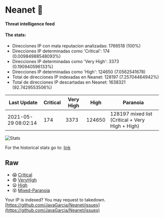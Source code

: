 # Neanet :hocho:
#### Threat intelligence feed
#### The stats:

- Direcciones IP con mala reputacion analizadas: 1766518 (100%)
- Direcciones IP determinadas como 'Critical':  174 (0.00984988548093%)
- Direcciones IP determinadas como 'Very High':  3373 (0.190940596133%)
- Direcciones IP determinadas como 'High':  124650 (7.0562541678)
- Total de direcciones IP indexadas en Neanet:  128197 (7.25704464942%)
- Total de direcciones IP descartadas en Neanet:  1638321 (92.7429553506%)

| Last Update | Critical | Very High | High | Paranoia |
| --- | --- | --- | --- | --- |
| 2021-05-29 08:02:14 | 174 | 3373 | 124650 | 128197 mixed list (Critical + Very High + High)|

![Stats](https://docs.google.com/spreadsheets/d/e/2PACX-1vSnaNMIXVabIpDJjufMlzH7poXnshF3mgd8Is1g9ytUEzVsP5my4Trn8f-xkoLLQ38xpL3HtmUexLo6/pubchart?oid=501124687&format=image)

For the historical stats go to: [link](/stats.csv)
## Raw
- :scream: [Critical](https://raw.githubusercontent.com/JavaGarcia/Neanet/master/blacklists/neanet_critical.txt)
- :fearful: [VeryHigh](https://raw.githubusercontent.com/JavaGarcia/Neanet/master/blacklists/neanet_veryHigh.txtt)
- :frowning: [High](https://raw.githubusercontent.com/JavaGarcia/Neanet/master/blacklists/neanet_high.txt)
- :dizzy_face: [Mixed-Paranoia](https://raw.githubusercontent.com/JavaGarcia/Neanet/master/blacklists/neanet_all.txt)


Your IP is indexed? You may request to takedown. [https://github.com/JavaGarcia/Neanet/issues](https://github.com/JavaGarcia/Neanet/issues)


















































































































































































































































































































































































































































































































































































































































































































































































































































































































































































































































































































































































































































































































































































































































































































































































































































































































































































































































































































































































































































































































































































































































































































































































































































































































































































































































































































































































































































































































































































































































































































































































































































































































































































































































































































































































































































































































































































































































































































































































































































































































































































































































































































































































































































































































































































































































































































































































































































































































































































































































































































































































































































































































































































































































































































































































































































































































































































































































































































































































































































































































































































































































































































































































































































































































































































































































































































































































































































































